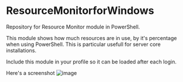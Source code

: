 # ResourceMonitorforWindows
Repository for Resource Monitor module in PowerShell.

This module shows how much resources are in use, by it's percentage when using PowerShell.
This is particular usefull for server core installations.

Include this module in your profile so it can be loaded after each login.


Here's a screenshot
![image](https://github.com/user-attachments/assets/52028349-2254-4785-b6ac-9c732e8b5368)
